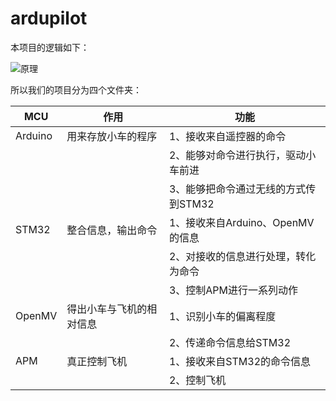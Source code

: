 # ardupilot
本项目的逻辑如下：

![原理](https://i.loli.net/2019/05/18/5cdfb2d58fa6686315.png)

所以我们的项目分为四个文件夹：

| MCU     | 作用                     | 功能                                 |
| ------- | ------------------------ | ------------------------------------ |
| Arduino | 用来存放小车的程序       | 1、接收来自遥控器的命令              |
|         |                          | 2、能够对命令进行执行，驱动小车前进  |
|         |                          | 3、能够把命令通过无线的方式传到STM32 |
| STM32   | 整合信息，输出命令       | 1、接收来自Arduino、OpenMV的信息     |
|         |                          | 2、对接收的信息进行处理，转化为命令  |
|         |                          | 3、控制APM进行一系列动作             |
| OpenMV  | 得出小车与飞机的相对信息 | 1、识别小车的偏离程度                |
|         |                          | 2、传递命令信息给STM32               |
| APM     | 真正控制飞机             | 1、接收来自STM32的命令信息           |
|         |                          | 2、控制飞机                          |

